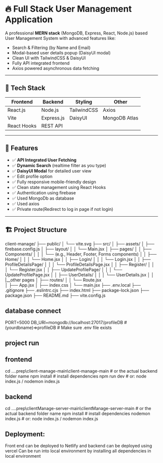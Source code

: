 # 🔥 Full Stack User Management Application

A professional **MERN stack** (MongoDB, Express, React, Node.js) based User Management System with advanced features like:

- Search & Filtering (by Name and Email)
- Modal-based user details popup (DaisyUI modal)
- Clean UI with TailwindCSS & DaisyUI
- Fully API integrated frontend
- Axios powered asynchronous data fetching

---

## 🚀 Tech Stack

| Frontend | Backend | Styling | Other |
| -------- | ------- | ------- | ----- |
| React.js | Node.js | TailwindCSS | Axios |
| Vite | Express.js | DaisyUI | MongoDB Atlas |
| React Hooks | REST API | | 

---

## 🎯 Features

- ✅ **API Integrated User Fetching**
- ✅ **Dynamic Search** (realtime filter as you type)
- ✅ **DaisyUI Modal** for detailed user view
- ✅ Edit profile option
- ✅ Fully responsive mobile-friendly design
- ✅ Clean state management using React Hooks
- ✅ Authentication using firebase
- ✅ Used MongoDb as database
- ✅ Used axios
- ✅ Private route(Redirect to log in page if not login)


---

## 🏗 Project Structure

client-manage/
├── public/
│   └── vite.svg
├── src/
│   ├── assets/
│   ├── firebase.config.js
│   ├── layout/
│   │   └── Main.jsx
│   ├── pages/
│   │   ├── Components/
│   │   │   └── (e.g., Header, Footer, Forms components)
│   │   ├── Home/
│   │   │   └── Home.jsx
│   │   ├── Login/
│   │   │   └── Login.jsx
│   │   ├── ProfileDetailsPage/
│   │   │   └── ProfileDetailsPage.jsx
│   │   ├── Register/
│   │   │   └── Register.jsx
│   │   ├── UpdateProfilePage/
│   │   │   └── UpdateProfilePage.jsx
│   │   ├── UserDetails/
│   │   │   └── UserDetails.jsx
│   │   |__other pages
│   ├── routes/
│   │   └── Route.jsx  
│   ├── App.jsx
│   ├── index.css
│   └── main.jsx
├── .env.local
├── .gitignore
├── .eslintrc.cjs
├── index.html
├── package-lock.json
├── package.json
├── README.md
├── vite.config.js

## database connect
PORT=5000
DB_URI=mongodb://localhost:27017/profileDB # (yourdbname)=>profileDB    # Make sure .env file exists


## project run
## frontend
cd ....prep\client-manage-main\client-manage-main         # or the actual backend folder name
npm install        # install dependencies
npm run dev        # or: node index.js / nodemon index.js

## backend
cd ....prep\clientManage-server-main\clientManage-server-main         # or the actual backend folder name
npm install        # install dependencies
nodemon index.js        # or: node index.js / nodemon index.js

## Deployment:
 Front end can be deployed to Netlify and backend can be deployed using vercel
Can be run into local environment by installing all dependencies in local environment